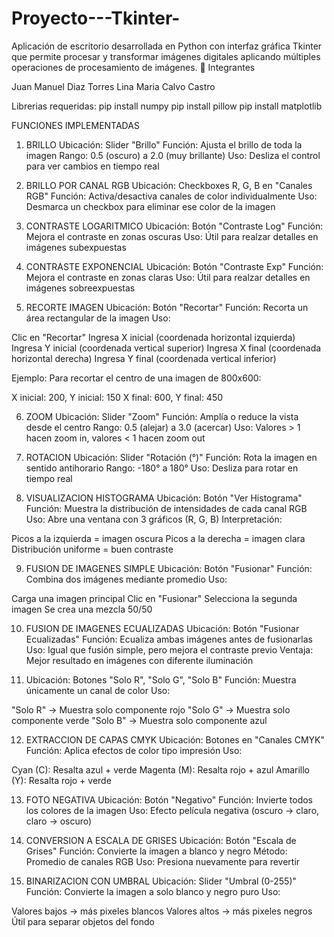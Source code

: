 # Proyecto---Tkinter-
Aplicación de escritorio desarrollada en Python con interfaz gráfica Tkinter que permite procesar y transformar imágenes digitales aplicando múltiples operaciones de procesamiento de imágenes.
👥 Integrantes

Juan Manuel Diaz Torres
Lina Maria Calvo Castro 

Librerias requeridas: 
pip install numpy
pip install pillow
pip install matplotlib 

FUNCIONES IMPLEMENTADAS 
1. BRILLO 
Ubicación: Slider "Brillo"
Función: Ajusta el brillo de toda la imagen
Rango: 0.5 (oscuro) a 2.0 (muy brillante)
Uso: Desliza el control para ver cambios en tiempo real

2. BRILLO POR CANAL RGB
  Ubicación: Checkboxes R, G, B en "Canales RGB"
  Función: Activa/desactiva canales de color individualmente
  Uso: Desmarca un checkbox para eliminar ese color de la imagen

3. CONTRASTE LOGARITMICO
  Ubicación: Botón "Contraste Log"
  Función: Mejora el contraste en zonas oscuras
  Uso: Útil para realzar detalles en imágenes subexpuestas

4. CONTRASTE EXPONENCIAL
  Ubicación: Botón "Contraste Exp"
  Función: Mejora el contraste en zonas claras
  Uso: Útil para realzar detalles en imágenes sobreexpuestas

5. RECORTE IMAGEN
  Ubicación: Botón "Recortar"
  Función: Recorta un área rectangular de la imagen
  Uso:

  Clic en "Recortar"
  Ingresa X inicial (coordenada horizontal izquierda)
  Ingresa Y inicial (coordenada vertical superior)
  Ingresa X final (coordenada horizontal derecha)
  Ingresa Y final (coordenada vertical inferior)


  Ejemplo: Para recortar el centro de una imagen de 800x600:

  X inicial: 200, Y inicial: 150
  X final: 600, Y final: 450

6. ZOOM
  Ubicación: Slider "Zoom"
  Función: Amplía o reduce la vista desde el centro
  Rango: 0.5 (alejar) a 3.0 (acercar)
  Uso: Valores > 1 hacen zoom in, valores < 1 hacen zoom out

7. ROTACION
  Ubicación: Slider "Rotación (°)"
  Función: Rota la imagen en sentido antihorario
  Rango: -180° a 180°
  Uso: Desliza para rotar en tiempo real

8. VISUALIZACION HISTOGRAMA
  Ubicación: Botón "Ver Histograma"
  Función: Muestra la distribución de intensidades de cada canal RGB
  Uso: Abre una ventana con 3 gráficos (R, G, B)
  Interpretación:

  Picos a la izquierda = imagen oscura
  Picos a la derecha = imagen clara
  Distribución uniforme = buen contraste
   
9. FUSION DE IMAGENES SIMPLE
  Ubicación: Botón "Fusionar"
  Función: Combina dos imágenes mediante promedio
  Uso:

  Carga una imagen principal
  Clic en "Fusionar"
  Selecciona la segunda imagen
  Se crea una mezcla 50/50

10. FUSION DE IMAGENES ECUALIZADAS
  Ubicación: Botón "Fusionar Ecualizadas"
  Función: Ecualiza ambas imágenes antes de fusionarlas
  Uso: Igual que fusión simple, pero mejora el contraste previo
  Ventaja: Mejor resultado en imágenes con diferente iluminación

11. Ubicación: Botones "Solo R", "Solo G", "Solo B"
  Función: Muestra únicamente un canal de color
  Uso:

  "Solo R" → Muestra solo componente rojo
  "Solo G" → Muestra solo componente verde
  "Solo B" → Muestra solo componente azul

12. EXTRACCION DE CAPAS CMYK
  Ubicación: Botones en "Canales CMYK"
  Función: Aplica efectos de color tipo impresión
  Uso:

  Cyan (C): Resalta azul + verde
  Magenta (M): Resalta rojo + azul
  Amarillo (Y): Resalta rojo + verde

13. FOTO NEGATIVA
  Ubicación: Botón "Negativo"
  Función: Invierte todos los colores de la imagen
  Uso: Efecto película negativa (oscuro → claro, claro → oscuro)

14. CONVERSION A ESCALA DE GRISES
  Ubicación: Botón "Escala de Grises"
  Función: Convierte la imagen a blanco y negro
  Método: Promedio de canales RGB
  Uso: Presiona nuevamente para revertir

15. BINARIZACION CON UMBRAL
  Ubicación: Slider "Umbral (0-255)"
  Función: Convierte la imagen a solo blanco y negro puro
  Uso:

  Valores bajos → más pixeles blancos
  Valores altos → más pixeles negros
  Útil para separar objetos del fondo
    
